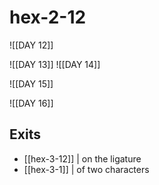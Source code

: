 # hex-2-12


![[DAY 12]]

![[DAY 13]] ![[DAY 14]]

![[DAY 15]]

![[DAY 16]]


## Exits
- [[hex-3-12]] | on the ligature
- [[hex-3-1]] | of two characters
